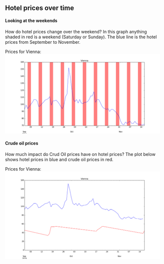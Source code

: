 ## Hotel prices over time

#### Looking at the weekends

How do hotel prices change over the weekend?  In this graph anything shaded in red is a weekend (Saturday or Sunday).  The blue line is the hotel prices from September to November.

Prices for Vienna:<br />
<img src="https://github.com/gravity226/hotel_prices/blob/master/imgs/weekends.png" width="800">


#### Crude oil prices

How much impact do Crud Oil prices have on hotel prices?  The plot below shows hotel prices in blue and crude oil prices in red.

Prices for Vienna:<br />
<img src="https://github.com/gravity226/hotel_prices/blob/master/imgs/crude_oil.png" width="800">
